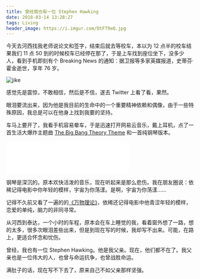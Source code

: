 ```yaml
---
title: 曾经我也有一位 Stephen Hawking
date: 2018-03-14 13:28:27
tags: Living
header_image: https://i.imgur.com/DtFT9eQ.jpg
---
```

今天去河西找我老师说论文和签字，结束后就去等校车，本以为 12 点半的校车结果我们 11 点 50 到的时候校车已经停在那了，于是上车找到座位坐下，没多少人，看到手机即刻有个 Breaking News 的通知：据卫报等多家英媒报道，史蒂芬·霍金逝世，享年 76 岁。

![jike](https://i.imgur.com/5idgZ2l.png)

感觉先是震惊，不敢相信，然后是不信，遂去 Twitter 上看了看，果然。

眼泪要流出来，因为他是我目前的生命中的一个重要精神依赖和偶像，由于一些特殊原因，我总是可以在他身上找到我要的坚持。

车马上要开了，我看手机容易晕车，于是迅速打开网易云音乐，戴上耳机，点了一首生活大爆炸主题曲 [The Big Bang Theory Theme](http://music.163.com/#/song?id=2193514) 和一首纯钢琴版本。

<iframe frameborder="no" border="0" marginwidth="0" marginheight="0" width=330 height=86 src="//music.163.com/outchain/player?type=2&id=27510197&auto=0&height=66"></iframe>

钢琴是深沉的。原本欢快活泼的音乐，现在听起来是那么悲伤。我在朋友圈说：依稀记得电影中你年轻的模样，宇宙为你荡漾。是啊，宇宙为你荡漾……

记得不久前又看了一遍的的[《万物理论》](https://zh.wikipedia.org/zh-cn/%E6%84%9B%E7%9A%84%E8%90%AC%E7%89%A9%E8%AB%96)，依稀还记得电影中他青涩年轻的模样，恋爱的单纯，脑力的非同寻常。

从河西到泰达，一个小时的车程，原本会在车上睡觉的我，看着窗外想了一路，想的太多，很多次眼泪差些出来，但是到现在写的时候，我却写不出来。可能，在路上，更适合怀念和忧伤。

曾经，我也有一位 Stephen Hawking。他是我父亲。现在，他们都不在了。我父亲也是一位伟大的人，也曾与命运抗争，也曾战胜命运。

满肚子的话，现在写不下去了，原来自己不如父亲那样坚强。
